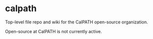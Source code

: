 calpath
=======

Top-level file repo and wiki for the CalPATH open-source organization.

Open-source at CalPATH is not currently active.
